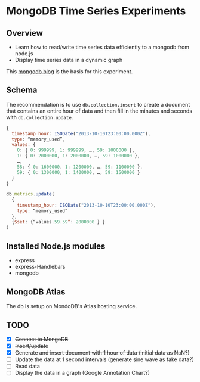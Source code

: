 # MongoDB Time Series Experiments
## Overview
* Learn how to read/write time series data efficiently to a mongodb from node.js
* Display time series data in a dynamic graph

This [mongodb blog](https://www.mongodb.com/blog/post/schema-design-for-time-series-data-in-mongodb) is the basis for this experiment.

## Schema
The recommendation is to use `db.collection.insert` to create a document that contains an entire hour of data and then fill in the minutes and seconds with `db.collection.update`.
``` javascript
{
  timestamp_hour: ISODate("2013-10-10T23:00:00.000Z"),
  type: “memory_used”,
  values: {
    0: { 0: 999999, 1: 999999, …, 59: 1000000 },
    1: { 0: 2000000, 1: 2000000, …, 59: 1000000 },
    …,
    58: { 0: 1600000, 1: 1200000, …, 59: 1100000 },
    59: { 0: 1300000, 1: 1400000, …, 59: 1500000 }
  }
}
```
``` javascript
db.metrics.update(
  {
    timestamp_hour: ISODate("2013-10-10T23:00:00.000Z"),
    type: “memory_used”
  },
  {$set: {“values.59.59”: 2000000 } }
)
```
## Installed Node.js modules
* express
* express-Handlebars
* mongodb
## MongoDB Atlas
The db is setup on MondoDB's Atlas hosting service.
## TODO
* [x] ~~Connect to MongoDB~~
* [x] ~~Insert/update~~
* [x] ~~Generate and insert document with 1 hour of data (initial data as NaN?)~~
* [ ] Update the data at 1 second intervals (generate sine wave as fake data?)
* [ ] Read data
* [ ] Display the data in a graph (Google Annotation Chart?)

